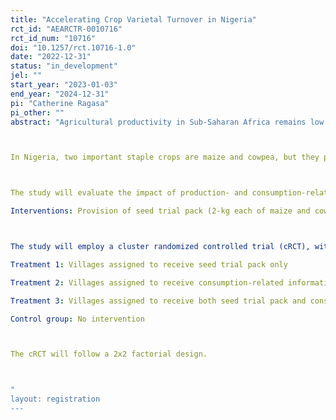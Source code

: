 ```yaml
---
title: "Accelerating Crop Varietal Turnover in Nigeria"
rct_id: "AEARCTR-0010716"
rct_id_num: "10716"
doi: "10.1257/rct.10716-1.0"
date: "2022-12-31"
status: "in_development"
jel: ""
start_year: "2023-01-03"
end_year: "2024-12-31"
pi: "Catherine Ragasa"
pi_other: ""
abstract: "Agricultural productivity in Sub-Saharan Africa remains low despite the potential and economic and food security importance of agriculture. Improved technologies are available but not always accessible, affordable, and adopted by small-scale producers. One CGIAR and national partners (National Agricultural Research and Extension Services) had been developing improved varieties to solve many of farmers' production challenges, but turnover of these improved varieties has been slow. Small-scale seed businesses lack incentives to actively promote new varieties given weak demand. Little is known about the drivers of varietal replacement and product substitution, and the role of downstream market actors such as traders, processors, and consumers in this process.  The overarching research question is: "What drives farmers’ and consumers’ variety replacement and product substitution?"

In Nigeria, two important staple crops are maize and cowpea, but they persistently have low productivity. For example, maize yield is at 1.62 ton per hectare compared to 4.2 ton per hectare in Ethiopia and about 5-6 ton per hectare average in Southern Africa and globally (FAOSTAT). The low productivity is reported to be due to poor soil condition, low fertilizer use, poor rains, poor management practices, and low adoption of improved varieties and certified seeds.  Based on a nationally representative household survey in 2018 (LSMS), only 11% of maize farming grew improved maize varieties and 7% used certified seeds.  Only 3% of cowpea farmers grew improved cowpea varieties and only 2% used certified seeds. The aim of this study is to verify these adoption rates, understand why adoption is very low, and test interventions to help increase adoption and improve farmers’ productivity and incomes. 

The study will evaluate the impact of production- and consumption-related interventions to address the behavior constraints of farmers and consumers in adopting new varieties of maize and cowpea. These constraints may be related to information and risk.
Interventions: Provision of seed trial pack (2-kg each of maize and cowpea) and information intervention on consumption traits and different cooking recipes.

The study will employ a cluster randomized controlled trial (cRCT), with villages to different treatment arms:
Treatment 1: Villages assigned to receive seed trial pack only
Treatment 2: Villages assigned to receive consumption-related information only
Treatment 3: Villages assigned to receive both seed trial pack and consumption related information (combined)
Control group: No intervention 

The cRCT will follow a 2x2 factorial design.

"
layout: registration
---
```


